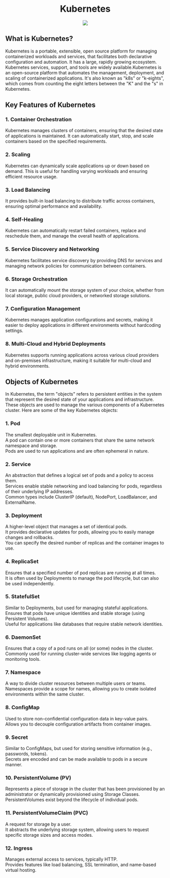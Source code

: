 # <div align="center"> Kubernetes </div>
<p align="center">
 <img src="https://github.com/user-attachments/assets/4927ba71-edc3-4342-a44e-ecab06bad28d"/>
</p>

## What is Kubernetes?
Kubernetes is a portable, extensible, open source platform for managing containerized workloads and services, that facilitates both declarative configuration and automation. It has a large, rapidly growing ecosystem. Kubernetes services, support, and tools are widely available.Kubernetes is an open-source platform that automates the management, deployment, and scaling of containerized applications. It's also known as "k8s" or "k-eights", which comes from counting the eight letters between the "K" and the "s" in Kubernetes. 

## Key Features of Kubernetes
### 1. Container Orchestration
Kubernetes manages clusters of containers, ensuring that the desired state of applications is maintained. It can automatically start, stop, and scale containers based on the specified requirements.
### 2. Scaling
Kubernetes can dynamically scale applications up or down based on demand. This is useful for handling varying workloads and ensuring efficient resource usage.
### 3. Load Balancing 
It provides built-in load balancing to distribute traffic across containers, ensuring optimal performance and availability.
### 4. Self-Healing
Kubernetes can automatically restart failed containers, replace and reschedule them, and manage the overall health of applications.
### 5. Service Discovery and Networking
Kubernetes facilitates service discovery by providing DNS for services and managing network policies for communication between containers.
### 6. Storage Orchestration
It can automatically mount the storage system of your choice, whether from local storage, public cloud providers, or networked storage solutions.
### 7. Configuration Management
Kubernetes manages application configurations and secrets, making it easier to deploy applications in different environments without hardcoding settings.
### 8. Multi-Cloud and Hybrid Deployments
Kubernetes supports running applications across various cloud providers and on-premises infrastructure, making it suitable for multi-cloud and hybrid environments.

## Objects of Kubernetes
In Kubernetes, the term "objects" refers to persistent entities in the system that represent the desired state of your applications and infrastructure. These objects are used to manage the various components of a Kubernetes cluster. Here are some of the key Kubernetes objects:
### 1. Pod
The smallest deployable unit in Kubernetes.<br>
A pod can contain one or more containers that share the same network namespace and storage.<br>
Pods are used to run applications and are often ephemeral in nature.<br>
### 2. Service
An abstraction that defines a logical set of pods and a policy to access them.<br>
Services enable stable networking and load balancing for pods, regardless of their underlying IP addresses.<br>
Common types include ClusterIP (default), NodePort, LoadBalancer, and ExternalName.<br>
### 3. Deployment
A higher-level object that manages a set of identical pods.<br>
It provides declarative updates for pods, allowing you to easily manage changes and rollbacks.<br>
You can specify the desired number of replicas and the container images to use.<br>
### 4. ReplicaSet
Ensures that a specified number of pod replicas are running at all times.<br>
It is often used by Deployments to manage the pod lifecycle, but can also be used independently.<br>
### 5. StatefulSet
Similar to Deployments, but used for managing stateful applications.<br>
Ensures that pods have unique identities and stable storage (using Persistent Volumes).<br>
Useful for applications like databases that require stable network identities.<br>
### 6. DaemonSet
Ensures that a copy of a pod runs on all (or some) nodes in the cluster.<br>
Commonly used for running cluster-wide services like logging agents or monitoring tools.<br>
### 7. Namespace
A way to divide cluster resources between multiple users or teams.<br>
Namespaces provide a scope for names, allowing you to create isolated environments within the same cluster.<br>
### 8. ConfigMap
Used to store non-confidential configuration data in key-value pairs.<br>
Allows you to decouple configuration artifacts from container images.<br>
### 9. Secret
Similar to ConfigMaps, but used for storing sensitive information (e.g., passwords, tokens).<br>
Secrets are encoded and can be made available to pods in a secure manner.<br>
### 10. PersistentVolume (PV)
Represents a piece of storage in the cluster that has been provisioned by an administrator or dynamically provisioned using Storage Classes.<br>
PersistentVolumes exist beyond the lifecycle of individual pods.<br>
### 11. PersistentVolumeClaim (PVC)
A request for storage by a user.<br>
It abstracts the underlying storage system, allowing users to request specific storage sizes and access modes.<br>
### 12. Ingress
Manages external access to services, typically HTTP.<br>
Provides features like load balancing, SSL termination, and name-based virtual hosting.<br>
